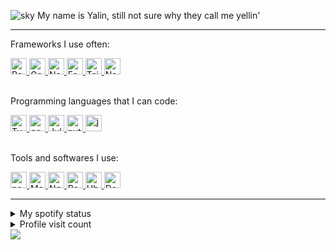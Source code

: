![sky](https://github.com/Tantoony/tantoony/assets/64890076/94ed5146-b8ef-4b3d-b76b-3e710e8a6b54)
My name is Yalin, still not sure why they call me yellin'

<hr />

<div>
<p>Frameworks I use often:</p>
<div>
<a href="https://react.dev/" target="_blank" >
  <img height="26" src="https://connect.yalin.app/icons/react.png" title="React" />
</a>
<a href="https://gofiber.io/" target="_blank" >
  <img height="26" src="https://connect.yalin.app/icons/gofiber.png" title="GoFiber" />
</a>
<a href="https://nextjs.org/" target="_blank" >
  <img height="26" src="https://connect.yalin.app/icons/nextjs.png" title="Nextjs" />
</a>
<a href="https://fastify.dev/" target="_blank" >
  <img height="26" src="https://connect.yalin.app/icons/fastify.png" title="Fastify" />
</a>
<a href="https://tailwindcss.com/" target="_blank" >
  <img height="26" src="https://connect.yalin.app/icons/tailwind.png" title="Tailwind" />
</a>
<a href="https://nestjs.com/" target="_blank" >
  <img height="26" src="https://connect.yalin.app/icons/nestjs.png" title="Nestjs" />
</a>
</div>
</div>

<br />

<div>
<p>Programming languages that I can code:</p>
<div>
<a href="https://www.typescriptlang.org/" target="_blank" >
  <img height="26" src="https://connect.yalin.app/icons/ts.png" title="Typescript" />
</a>
<a href="https://go.dev/" target="_blank" >
  <img height="26" src="https://connect.yalin.app/icons/golang.png" title="go" />
</a>
<a href="https://julialang.org/" target="_blank" >
  <img height="26" src="https://connect.yalin.app/icons/julia.png" title="Julia" />
</a>
<a href="https://www.python.org/" target="_blank" >
  <img height="26" src="https://connect.yalin.app/icons/python.png" title="python" />
</a>  
<a href="https://www.java.com/tr/" target="_blank" >
  <img height="26" src="https://connect.yalin.app/icons/java.png" title="java" />
</a>
</div>
</div>

<br/>

<div>
<p>Tools and softwares I use:</p>
<div>
<a href="https://nodejs.org/tr" target="_blank" >
  <img height="26" src="https://connect.yalin.app/icons/nodejs.png" title="nodejs" />
</a>
<a href="https://www.mongodb.com/" target="_blank" >
  <img height="26" src="https://connect.yalin.app/icons/mongodb.png?" title="MongoDB" />
</a>
<a href="https://www.nginx.com/" target="_blank" >
  <img height="26" src="https://connect.yalin.app/icons/nginx.png" title="Nginx" />
</a>
<a href="https://redis.io/" target="_blank" >
  <img height="26" src="https://connect.yalin.app/icons/redis.png" title="Redis" />
</a>
<a href="https://ubuntu.com/" target="_blank" >
  <img height="26" src="https://connect.yalin.app/icons/ubuntu.png" title="Ubuntu" />
</a>
<a href="https://www.docker.com/" target="_blank" >
  <img height="26" src="https://connect.yalin.app/icons/docker.png" title="Docker" />
</a>
</div>
</div>
<hr />
<details>
  <summary>My spotify status</summary>
<p>
<a href="https://open.spotify.com/user/bsa431plyu8hiphpc0ggbsa25" target="_blank" >
  <img height="300" src="https://img.yalin.app/?" title="my spotify profile" />
</a>
</p>
</details>
<details>
  <summary>Profile visit count</summary>
<p>
  <img src="https://profile-counter.glitch.me/{Tantoony}/count.svg" />
</p>
</details>

<img src="https://github.com/Tantoony/tantoony/assets/64890076/ce6108ad-b431-49f3-81ae-8806fd1d3d96" />
